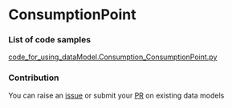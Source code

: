 # ConsumptionPoint

### List of code samples 

<!-- 50-List of code -->

<!-- [code entry](link) -->
[code_for_using_dataModel.Consumption_ConsumptionPoint.py](https://github.com/smart-data-models/dataModel.Consumption/blob/master/ConsumptionPoint/code/code_for_using_dataModel.Consumption_ConsumptionPoint.py)


<!-- /50-List of code -->

### Contribution
You can raise an [issue](https://github.com/smart-data-models/dataModel.Consumption/issues) or submit your [PR](https://github.com/smart-data-models/dataModel.Consumption/pulls) on existing data models
